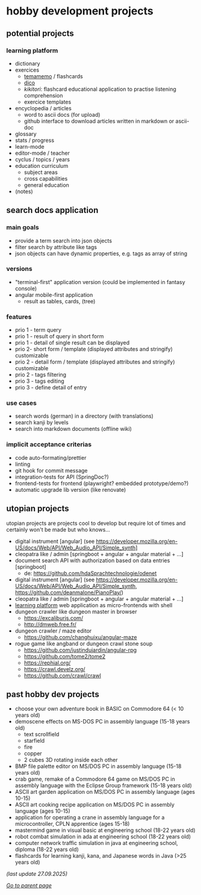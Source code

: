 # hobby development projects

## potential projects

### learning platform

* dictionary
* exercices
  * [temamemo](https://github.com/morarupasukaru/temamemo) / flashcards
  * [dico](https://github.com/morarupasukaru/dico)
  * *kikitori*: flashcard educational application to practise listening comprehension
  * exercice templates
* encyclopedia / articles
  * word to ascii docs (for upload)
  * github interface to download articles written in markdown or ascii-doc
* glossary
* stats / progress
* learn-mode
* editor-mode / teacher
* cyclus / topics / years
* education curriculum
  * subject areas
  * cross capabilities
  * general education 
* (notes)

## search docs application

### main goals
* provide a term search into json objects
* filter search by attribute like tags
* json objects can have dynamic properties, e.g. tags as array of string

### versions
* "terminal-first" application version (could be implemented in fantasy console)
* angular mobile-first application
  * result as tables, cards, (tree)

### features
* prio 1 - term query
* prio 1 - result of query in short form
* prio 1 - detail of single result can be displayed
* prio 2-  short form / template (displayed attributes and stringify) customizable
* prio 2 - detail form / template (displayed attributes and stringify) customizable
* prio 2 - tags filtering
* prio 3 - tags editing
* prio 3 - define detail of entry

### use cases
* search words (german) in a directory (with translations)
* search kanji by levels
* search into markdown documents (offline wiki)

### implicit acceptance criterias
* code auto-formating/prettier
* linting
* git hook for commit message
* integration-tests for API (SpringDoc?)
* frontend-tests for frontend (playwright? embedded prototype/demo?)
* automatic upgrade lib version (like renovate)

## utopian projects
utopian projects are projects cool to develop but require lot of times and certainly won't be made but who knows...

* digital instrument [angular] (see https://developer.mozilla.org/en-US/docs/Web/API/Web_Audio_API/Simple_synth]
* cleopatra like / admin [springboot + angular + angular material + ...]
* document search API with authorization based on data entries [springboot]
  * de: https://github.com/hdaSprachtechnologie/odenet
* digital instrument [angular] (see https://developer.mozilla.org/en-US/docs/Web/API/Web_Audio_API/Simple_synth, https://github.com/deanmalone/PianoPlay/)
* cleopatra like / admin [springboot + angular + angular material + ...]
* [learning platform](./learning-platform.md) web application as micro-frontends with shell
* dungeon crawler like dungeon master in browser
  * https://excaliburjs.com/
  * http://dmweb.free.fr/
* dungeon crawler / maze editor
  * https://github.com/changhuixu/angular-maze
* rogue game like angband or dungeon crawl stone soup
  * https://github.com/justindujardin/angular-rpg
  * https://github.com/tome2/tome2
  * https://rephial.org/
  * https://crawl.develz.org/
  * https://github.com/crawl/crawl


## past hobby dev projects
* choose your own adventure book in BASIC on Commodore 64 (< 10 years old)
* demoscene effects on MS-DOS PC in assembly language (15-18 years old)
  * text scrollfield
  * starfield
  * fire
  * copper
  * 2 cubes 3D rotating inside each other
* BMP file palette editor on MS/DOS PC in assembly language (15-18 years old)
* crab game, remake of a Commodore 64 game on MS/DOS PC in assembly language with the Eclipse Group framework (15-18 years old)
* ASCII art garden application on MS/DOS PC in assembly language (ages 10-15)
* ASCII art cooking recipe application on MS/DOS PC in assembly language (ages 10-15)
* application for operating a crane in assembly language for a microcontroller, CPLN apprentice (ages 15-18)
* mastermind game in visual basic at engineering school (18-22 years old)
* robot combat simulation in ada at engineering school (18-22 years old)
* computer network traffic simulation in java at engineering school, diploma (18-22 years old)
* flashcards for learning kanji, kana, and Japanese words in Java (>25 years old)

_(last update 27.09.2025)_

[*Go to parent page*](../README.md)


